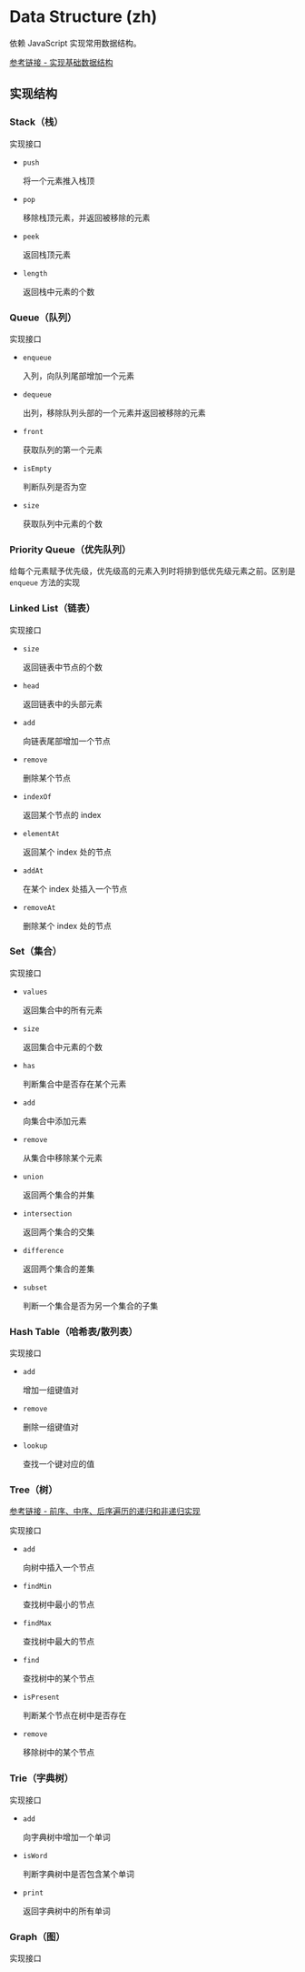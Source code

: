# Data Structure (zh)

依赖 JavaScript 实现常用数据结构。

[参考链接 - 实现基础数据结构](https://zhuanlan.zhihu.com/p/77702278)

## 实现结构

### Stack（栈）

实现接口

- `push`

  将一个元素推入栈顶

- `pop`

  移除栈顶元素，并返回被移除的元素

- `peek`

  返回栈顶元素

- `length`

  返回栈中元素的个数

### Queue（队列）

实现接口

- `enqueue`

  入列，向队列尾部增加一个元素
 
- `dequeue`

  出列，移除队列头部的一个元素并返回被移除的元素

- `front`

  获取队列的第一个元素

- `isEmpty`

  判断队列是否为空

- `size`

  获取队列中元素的个数

### Priority Queue（优先队列）

给每个元素赋予优先级，优先级高的元素入列时将排到低优先级元素之前。区别是 `enqueue` 方法的实现

### Linked List（链表）

实现接口

- `size`
	
  返回链表中节点的个数

- `head`

  返回链表中的头部元素

- `add`

  向链表尾部增加一个节点

- `remove`

  删除某个节点

- `indexOf`
 
  返回某个节点的 index

- `elementAt`

  返回某个 index 处的节点

- `addAt`

  在某个 index 处插入一个节点

- `removeAt`
 
  删除某个 index 处的节点

### Set（集合）

实现接口

- `values`

  返回集合中的所有元素

- `size`

  返回集合中元素的个数

- `has`

  判断集合中是否存在某个元素

- `add`

  向集合中添加元素

- `remove`

  从集合中移除某个元素

- `union`

  返回两个集合的并集

- `intersection`

  返回两个集合的交集

- `difference`

  返回两个集合的差集

- `subset`

  判断一个集合是否为另一个集合的子集

### Hash Table（哈希表/散列表）

实现接口

- `add`

  增加一组键值对

- `remove`

  删除一组键值对

- `lookup`

  查找一个键对应的值

### Tree（树）

[参考链接 - 前序、中序、后序遍历的递归和非递归实现](https://segmentfault.com/a/1190000016226334)

实现接口

- `add`

  向树中插入一个节点

- `findMin`

  查找树中最小的节点

- `findMax`

  查找树中最大的节点

- `find`

  查找树中的某个节点

- `isPresent`

  判断某个节点在树中是否存在

- `remove`

  移除树中的某个节点

### Trie（字典树）

实现接口

- `add`

  向字典树中增加一个单词

- `isWord`

  判断字典树中是否包含某个单词

- `print`

  返回字典树中的所有单词

### Graph（图）

实现接口

